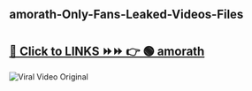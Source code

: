 
 ## amorath-Only-Fans-Leaked-Videos-Files

# <h2><a href="https://mediaupload.pro?amorath">🔗 Click to LINKS ⏩⏩ 👉 🟢 amorath </a></h2>

<a href="https://mediaupload.pro?amorath" rel="nofollow" data-target="animated-image.originalLink"><img src="https://i.ibb.co.com/xMMVF88/686577567.gif" alt="Viral Video Original" style="max-width: 100%; display: inline-block;" data-target="animated-image.originalImage"></a>